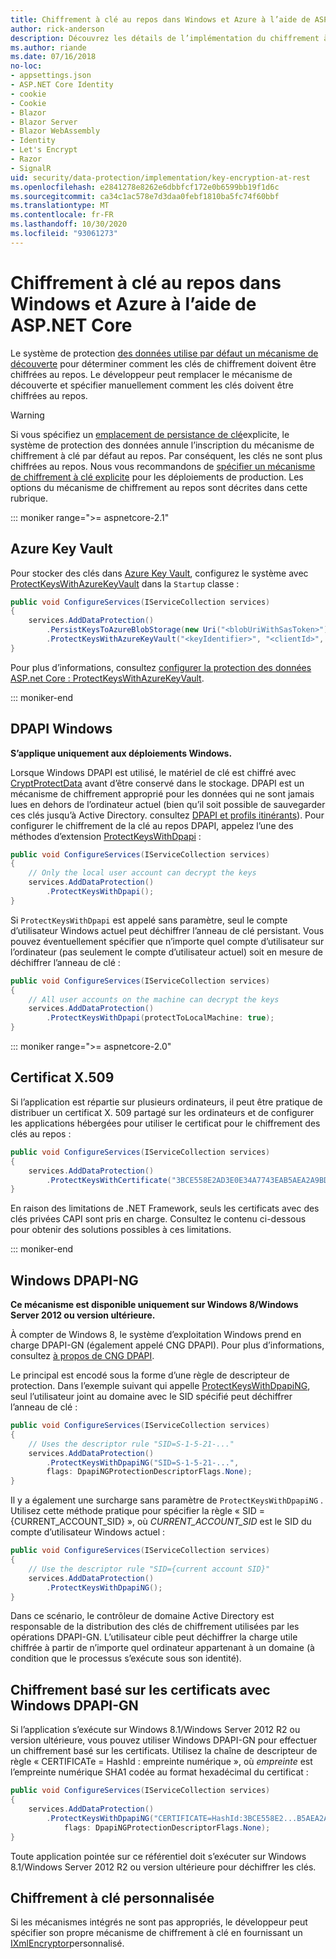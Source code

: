 ```yaml
---
title: Chiffrement à clé au repos dans Windows et Azure à l’aide de ASP.NET Core
author: rick-anderson
description: Découvrez les détails de l’implémentation du chiffrement à clé de protection des données ASP.NET Core au repos.
ms.author: riande
ms.date: 07/16/2018
no-loc:
- appsettings.json
- ASP.NET Core Identity
- cookie
- Cookie
- Blazor
- Blazor Server
- Blazor WebAssembly
- Identity
- Let's Encrypt
- Razor
- SignalR
uid: security/data-protection/implementation/key-encryption-at-rest
ms.openlocfilehash: e2841278e8262e6dbbfcf172e0b6599bb19f1d6c
ms.sourcegitcommit: ca34c1ac578e7d3daa0febf1810ba5fc74f60bbf
ms.translationtype: MT
ms.contentlocale: fr-FR
ms.lasthandoff: 10/30/2020
ms.locfileid: "93061273"
---
```

# <a name="key-encryption-at-rest-in-windows-and-azure-using-aspnet-core"></a>Chiffrement à clé au repos dans Windows et Azure à l’aide de ASP.NET Core

Le système de protection [des données utilise par défaut un mécanisme de découverte](xref:security/data-protection/configuration/default-settings) pour déterminer comment les clés de chiffrement doivent être chiffrées au repos. Le développeur peut remplacer le mécanisme de découverte et spécifier manuellement comment les clés doivent être chiffrées au repos.

> [!WARNING]
> Si vous spécifiez un [emplacement de persistance de clé](xref:security/data-protection/implementation/key-storage-providers)explicite, le système de protection des données annule l’inscription du mécanisme de chiffrement à clé par défaut au repos. Par conséquent, les clés ne sont plus chiffrées au repos. Nous vous recommandons de [spécifier un mécanisme de chiffrement à clé explicite](xref:security/data-protection/implementation/key-encryption-at-rest) pour les déploiements de production. Les options du mécanisme de chiffrement au repos sont décrites dans cette rubrique.

::: moniker range=">= aspnetcore-2.1"

## <a name="azure-key-vault"></a>Azure Key Vault

Pour stocker des clés dans [Azure Key Vault](https://azure.microsoft.com/services/key-vault/), configurez le système avec [ProtectKeysWithAzureKeyVault](/dotnet/api/microsoft.aspnetcore.dataprotection.azuredataprotectionbuilderextensions.protectkeyswithazurekeyvault) dans la `Startup` classe :

```csharp
public void ConfigureServices(IServiceCollection services)
{
    services.AddDataProtection()
        .PersistKeysToAzureBlobStorage(new Uri("<blobUriWithSasToken>"))
        .ProtectKeysWithAzureKeyVault("<keyIdentifier>", "<clientId>", "<clientSecret>");
}
```

Pour plus d’informations, consultez [configurer la protection des données ASP.net Core : ProtectKeysWithAzureKeyVault](xref:security/data-protection/configuration/overview#protectkeyswithazurekeyvault).

::: moniker-end

## <a name="windows-dpapi"></a>DPAPI Windows

**S’applique uniquement aux déploiements Windows.**

Lorsque Windows DPAPI est utilisé, le matériel de clé est chiffré avec [CryptProtectData](/windows/desktop/api/dpapi/nf-dpapi-cryptprotectdata) avant d’être conservé dans le stockage. DPAPI est un mécanisme de chiffrement approprié pour les données qui ne sont jamais lues en dehors de l’ordinateur actuel (bien qu’il soit possible de sauvegarder ces clés jusqu’à Active Directory. consultez [DPAPI et profils itinérants](https://support.microsoft.com/kb/309408/#6)). Pour configurer le chiffrement de la clé au repos DPAPI, appelez l’une des méthodes d’extension [ProtectKeysWithDpapi](/dotnet/api/microsoft.aspnetcore.dataprotection.dataprotectionbuilderextensions.protectkeyswithdpapi) :

```csharp
public void ConfigureServices(IServiceCollection services)
{
    // Only the local user account can decrypt the keys
    services.AddDataProtection()
        .ProtectKeysWithDpapi();
}
```

Si `ProtectKeysWithDpapi` est appelé sans paramètre, seul le compte d’utilisateur Windows actuel peut déchiffrer l’anneau de clé persistant. Vous pouvez éventuellement spécifier que n’importe quel compte d’utilisateur sur l’ordinateur (pas seulement le compte d’utilisateur actuel) soit en mesure de déchiffrer l’anneau de clé :

```csharp
public void ConfigureServices(IServiceCollection services)
{
    // All user accounts on the machine can decrypt the keys
    services.AddDataProtection()
        .ProtectKeysWithDpapi(protectToLocalMachine: true);
}
```

::: moniker range=">= aspnetcore-2.0"

## <a name="x509-certificate"></a>Certificat X.509

Si l’application est répartie sur plusieurs ordinateurs, il peut être pratique de distribuer un certificat X. 509 partagé sur les ordinateurs et de configurer les applications hébergées pour utiliser le certificat pour le chiffrement des clés au repos :

```csharp
public void ConfigureServices(IServiceCollection services)
{
    services.AddDataProtection()
        .ProtectKeysWithCertificate("3BCE558E2AD3E0E34A7743EAB5AEA2A9BD2575A0");
}
```

En raison des limitations de .NET Framework, seuls les certificats avec des clés privées CAPI sont pris en charge. Consultez le contenu ci-dessous pour obtenir des solutions possibles à ces limitations.

::: moniker-end

## <a name="windows-dpapi-ng"></a>Windows DPAPI-NG

**Ce mécanisme est disponible uniquement sur Windows 8/Windows Server 2012 ou version ultérieure.**

À compter de Windows 8, le système d’exploitation Windows prend en charge DPAPI-GN (également appelé CNG DPAPI). Pour plus d’informations, consultez [à propos de CNG DPAPI](/windows/desktop/SecCNG/cng-dpapi).

Le principal est encodé sous la forme d’une règle de descripteur de protection. Dans l’exemple suivant qui appelle [ProtectKeysWithDpapiNG](/dotnet/api/microsoft.aspnetcore.dataprotection.dataprotectionbuilderextensions.protectkeyswithdpaping), seul l’utilisateur joint au domaine avec le SID spécifié peut déchiffrer l’anneau de clé :

```csharp
public void ConfigureServices(IServiceCollection services)
{
    // Uses the descriptor rule "SID=S-1-5-21-..."
    services.AddDataProtection()
        .ProtectKeysWithDpapiNG("SID=S-1-5-21-...",
        flags: DpapiNGProtectionDescriptorFlags.None);
}
```

Il y a également une surcharge sans paramètre de `ProtectKeysWithDpapiNG` . Utilisez cette méthode pratique pour spécifier la règle « SID = {CURRENT_ACCOUNT_SID} », où *CURRENT_ACCOUNT_SID* est le SID du compte d’utilisateur Windows actuel :

```csharp
public void ConfigureServices(IServiceCollection services)
{
    // Use the descriptor rule "SID={current account SID}"
    services.AddDataProtection()
        .ProtectKeysWithDpapiNG();
}
```

Dans ce scénario, le contrôleur de domaine Active Directory est responsable de la distribution des clés de chiffrement utilisées par les opérations DPAPI-GN. L’utilisateur cible peut déchiffrer la charge utile chiffrée à partir de n’importe quel ordinateur appartenant à un domaine (à condition que le processus s’exécute sous son identité).

## <a name="certificate-based-encryption-with-windows-dpapi-ng"></a>Chiffrement basé sur les certificats avec Windows DPAPI-GN

Si l’application s’exécute sur Windows 8.1/Windows Server 2012 R2 ou version ultérieure, vous pouvez utiliser Windows DPAPI-GN pour effectuer un chiffrement basé sur les certificats. Utilisez la chaîne de descripteur de règle « CERTIFICATe = HashId : empreinte numérique », où *empreinte* est l’empreinte numérique SHA1 codée au format hexadécimal du certificat :

```csharp
public void ConfigureServices(IServiceCollection services)
{
    services.AddDataProtection()
        .ProtectKeysWithDpapiNG("CERTIFICATE=HashId:3BCE558E2...B5AEA2A9BD2575A0",
            flags: DpapiNGProtectionDescriptorFlags.None);
}
```

Toute application pointée sur ce référentiel doit s’exécuter sur Windows 8.1/Windows Server 2012 R2 ou version ultérieure pour déchiffrer les clés.

## <a name="custom-key-encryption"></a>Chiffrement à clé personnalisée

Si les mécanismes intégrés ne sont pas appropriés, le développeur peut spécifier son propre mécanisme de chiffrement à clé en fournissant un [IXmlEncryptor](/dotnet/api/microsoft.aspnetcore.dataprotection.xmlencryption.ixmlencryptor)personnalisé.
